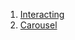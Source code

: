 1. [Interacting](https://kaningleb.github.io/Interacting-with-a-web-page/)
2. [Carousel](https://kaningleb.github.io/Interacting-with-a-web-page/Carousel/)